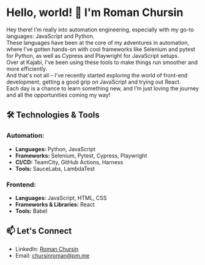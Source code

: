 # Hello, world! 👋 I'm Roman Chursin

Hey there! I’m really into automation engineering, especially with my go-to languages: JavaScript and Python.<br> 
These languages have been at the core of my adventures in automation, where I’ve gotten hands-on with cool frameworks like Selenium and pytest for Python, as well as Cypress and Playwright for JavaScript setups.<br>
Over at Kajabi, I've been using these tools to make things run smoother and more efficiently.<br>
And that's not all – I've recently started exploring the world of front-end development, getting a good grip on JavaScript and trying out React.<br>
Each day is a chance to learn something new, and I’m just loving the journey and all the opportunities coming my way!


## 🛠 Technologies & Tools

### **Automation:**
- **Languages:** Python, JavaScript
- **Frameworks:** Selenium, Pytest, Cypress, Playwright
- **CI/CD:** TeamCity, GitHub Actions, Harness
- **Tools:** SauceLabs, LambdaTest

### **Frontend:**
- **Languages:** JavaScript, HTML, CSS
- **Frameworks & Libraries:** React
- **Tools:** Babel

## 📫 Let's Connect

- LinkedIn: [Roman Chursin](https://www.linkedin.com/in/roman-chursin/)
- Email: chursinroman@pm.me
